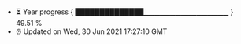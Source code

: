 - ⏳ Year progress { ██████████████▁▁▁▁▁▁▁▁▁▁▁▁▁▁▁▁ } 49.51 %
- ⏰ Updated on Wed, 30 Jun 2021 17:27:10 GMT

